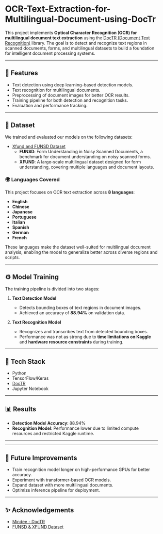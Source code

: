 # OCR-Text-Extraction-for-Multilingual-Document-using-DocTr

This project implements **Optical Character Recognition (OCR) for multilingual document text extraction** using the [DocTR (Document Text Recognition)](https://github.com/mindee/doctr) library. The goal is to detect and recognize text regions in scanned documents, forms, and multilingual datasets to build a foundation for intelligent document processing systems.

---

## 📌 Features

- Text detection using deep learning–based detection models.
- Text recognition for multilingual documents.
- Preprocessing of document images for better OCR results.
- Training pipeline for both detection and recognition tasks.
- Evaluation and performance tracking.

---

## 📂 Dataset

We trained and evaluated our models on the following datasets:

- [Xfund and FUNSD Dataset](https://www.kaggle.com/datasets/zubairalibhutto/xfund-and-funsd)
  - **FUNSD**: Form Understanding in Noisy Scanned Documents, a benchmark for document understanding on noisy scanned forms.
  - **XFUND**: A large-scale multilingual dataset designed for form understanding, covering multiple languages and document layouts.

### 🌍 Languages Covered

This project focuses on OCR text extraction across **8 languages**:

- **English**
- **Chinese**
- **Japanese**
- **Portuguese**
- **Italian**
- **Spanish**
- **German**
- **French**

These languages make the dataset well-suited for multilingual document analysis, enabling the model to generalize better across diverse regions and scripts.

---

## ⚙️ Model Training

The training pipeline is divided into two stages:

1. **Text Detection Model**

   - Detects bounding boxes of text regions in document images.
   - Achieved an accuracy of **88.94%** on validation data.

2. **Text Recognition Model**
   - Recognizes and transcribes text from detected bounding boxes.
   - Performance was not as strong due to **time limitations on Kaggle** and **hardware resource constraints** during training.

---

## 🚀 Tech Stack

- Python
- TensorFlow/Keras
- [DocTR](https://github.com/mindee/doctr)
- Jupyter Notebook

---

## 📊 Results

- **Detection Model Accuracy**: 88.94%
- **Recognition Model**: Performance lower due to limited compute resources and restricted Kaggle runtime.

---

---

## 🔮 Future Improvements

- Train recognition model longer on high-performance GPUs for better accuracy.
- Experiment with transformer-based OCR models.
- Expand dataset with more multilingual documents.
- Optimize inference pipeline for deployment.

---

## ✨ Acknowledgements

- [Mindee - DocTR](https://github.com/mindee/doctr)
- [FUNSD & XFUND Dataset](https://www.kaggle.com/datasets/zubairalibhutto/xfund-and-funsd)

